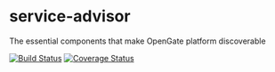 # service-advisor

The essential components that make OpenGate platform discoverable

[![Build Status](https://travis-ci.org/opengate-io/service-advisor.svg?branch=master)](https://travis-ci.org/opengate-io/service-advisor) [![Coverage Status](https://coveralls.io/repos/github/opengate-io/service-advisor/badge.svg?branch=master)](https://coveralls.io/github/opengate-io/service-advisor?branch=master)
